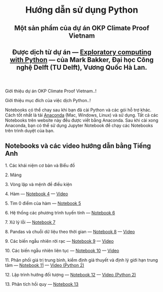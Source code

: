   <body>
    <header>
      <div class="inner">
        <h1>Hướng dẫn sử dụng Python</h1>
        <h2>Một sản phẩm của dự án OKP Climate Proof Vietnam</h2>
        <h2>Được dịch từ dự án &mdash; <a href="https://mbakker7.github.io/exploratory_computing_with_python/">Exploratory computing with Python</a> &mdash; của Mark Bakker, Đại học Công nghệ Delft (TU Delft), Vương Quốc Hà Lan.</h2>
        <h2></h2>
      </div>
    </header>

<body>
<p>Giới thiệu dự án OKP Climate Proof Vietnam..!</p>

<p>Giới thiệu mục đích của việc dịch Python..!</p>

<p>Notebooks có thể chay sau khi bạn đã cài Python và các gói hỗ trợ khác.
Cách tốt nhất là tải <a href="https://www.anaconda.com/products/individual">Anaconda</a> (Mac, Windows, Linux) và sử dụng.
Tất cả các Notebooks trên website này đều được viết bằng Anaconda. Sau khi cài xong Anaconda, bạn có thể sử dụng Jupyter Notebook để chạy các Notebooks trên trình duyệt của bạn.
</p>

<h2>Notebooks và các video hướng dẫn bằng Tiếng Anh</h2>

<p> 
1. Các khái niệm cơ bản và Biểu đồ  
</p>

<p>2. Mảng  
</p>

<p>3. Vòng lặp và mệnh đề điều kiện  
</p>

<p>4. Hàm &mdash;
<a href="https://nbviewer.jupyter.org/github/OKP-Vietnam/OKP.Vietnam-Python/blob/OKP-Vietnam-master/py_exploratory_comp_4_sol_vn.ipynb">Notebook 4</a> 
&mdash;  <a href="https://youtu.be/ZqjYNtWanMM">Video</a>
</p>

<p>5. Tìm 0 điểm của hàm &mdash;
<a href="https://nbviewer.jupyter.org/github/OKP-Vietnam/OKP.Vietnam-Python/blob/OKP-Vietnam-master/py_exploratory_comp_5_sol_vn.ipynb">Notebook 5</a> 
</p>

<p>6. Hệ thống các phương trình tuyến tính &mdash;
<a href="https://nbviewer.jupyter.org/github/OKP-Vietnam/OKP.Vietnam-Python/blob/OKP-Vietnam-master/py_exploratory_comp_6_sol_vn.ipynb">Notebook 6</a> 
</p>

<p>7. Xử lý lỗi &mdash;
<a href="https://nbviewer.jupyter.org/github/OKP-Vietnam/OKP.Vietnam-Python/blob/OKP-Vietnam-master/py_exploratory_comp_7_sol_vn.ipynb">Notebook 7</a> 
</p>

<p>8. Pandas và chuỗi dữ liệu theo thời gian &mdash;
<a href="https://nbviewer.jupyter.org/github/OKP-Vietnam/OKP.Vietnam-Python/blob/OKP-Vietnam-master/py_exploratory_comp_8_sol_vn.ipynb">Notebook 8</a>
&mdash;  <a href="https://youtu.be/MTdIY6uFY6M">Video</a>
</p>

<p>9. Các biến ngẫu nhiên rời rạc &mdash;
<a href="https://nbviewer.jupyter.org/github/OKP-Vietnam/OKP.Vietnam-Python/blob/OKP-Vietnam-master/py_exploratory_comp_9_sol_vn.ipynb">Notebook 9</a> 
&mdash;  <a href="https://youtu.be/iKBHWz-MHR8">Video</a>
</p>

<p>10. Các biến ngẫu nhiên liên tục &mdash;
<a href="https://nbviewer.jupyter.org/github/OKP-Vietnam/OKP.Vietnam-Python/blob/OKP-Vietnam-master/py_exploratory_comp_10_sol_vn.ipynb">Notebook 10</a> 
&mdash;  <a href="https://youtu.be/ThpusgXnMGI">Video</a>
</p>

<p>11. Phân phối giá trị trung bình, kiểm định giả thuyết và định lý giới hạn trung tâm &mdash;
<a href="https://nbviewer.jupyter.org/github/OKP-Vietnam/OKP.Vietnam-Python/blob/OKP-Vietnam-master/py_exploratory_comp_11_sol_vn.ipynb">Notebook 11</a> 
&mdash;  <a href="http://youtu.be/OaD_bN3eg8o">Video (Python 2)</a>
</p>

<p>12. Lập trình hướng đối tượng &mdash;
<a href="https://nbviewer.jupyter.org/github/OKP-Vietnam/OKP.Vietnam-Python/blob/OKP-Vietnam-master/py_exploratory_comp_12_sol_vn.ipynb">Notebook 12</a>
&mdash;  <a href="https://youtu.be/pNLAEDbK03s">Video (Python 2)</a>
</p>

<p>13. Phân tích hồi quy &mdash;
<a href="https://nbviewer.jupyter.org/github/OKP-Vietnam/OKP.Vietnam-Python/blob/OKP-Vietnam-master/py_exploratory_comp_13_sol_vn.ipynb">Notebook 13</a>
</p>

</body>
